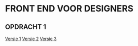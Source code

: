 # FRONT END VOOR DESIGNERS
## OPDRACHT 1
[Versie 1](https://royhaarlem.github.io/FEVD/opdracht1/v1)
[Versie 2](https://royhaarlem.github.io/FEVD/opdracht1/v2)
[Versie 3](https://royhaarlem.github.io/FEVD/opdracht1/v3)
